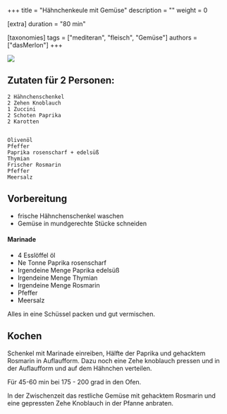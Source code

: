 +++
title = "Hähnchenkeule mit Gemüse"
description = ""
weight = 0

[extra]
duration = "80 min"

[taxonomies]
tags = ["mediteran", "fleisch", "Gemüse"]
authors = ["dasMerlon"]
+++

<div class="gif" alt="Haehnchenkeule mit Gemüse">
    <img src="/kochen/Haehnchenkeule_mit_Gemuese.png" style="width:auto;"></img>
</div>

## Zutaten für 2 Personen:

```
2 Hähnchenschenkel
2 Zehen Knoblauch
1 Zuccini
2 Schoten Paprika
2 Karotten


Olivenöl
Pfeffer
Paprika rosenscharf + edelsüß
Thymian
Frischer Rosmarin
Pfeffer
Meersalz
```

## Vorbereitung

- frische Hähnchenschenkel waschen
- Gemüse in mundgerechte Stücke schneiden 

#### Marinade

- 4 Esslöffel öl
- Ne Tonne Paprika rosenscharf
- Irgendeine Menge Paprika edelsüß
- Irgendeine Menge Thymian
- Irgendeine Menge Rosmarin
- Pfeffer
- Meersalz

Alles in eine Schüssel packen und gut vermischen.

## Kochen

Schenkel mit Marinade einreiben, Hälfte der Paprika und gehacktem Rosmarin in Auflaufform.
Dazu noch eine Zehe knoblauch pressen und in der Auflaufform und auf dem Hähnchen verteilen.

Für 45-60 min bei 175 - 200 grad in den Ofen.

In der Zwischenzeit das restliche Gemüse mit gehacktem Rosmarin und eine gepressten Zehe Knoblauch in der Pfanne anbraten.
